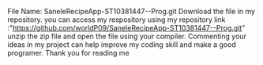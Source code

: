 File Name: SaneleRecipeApp-ST10381447--Prog.git
Download the file in my repository. 
you can access my respository using my repository link :"https://github.com/worldP09/SaneleRecipeApp-ST10381447--Prog.git"
unzip the zip file and open the file using your compiler.
Commenting your ideas in my project can help improve my coding skill and make a good programer. 
Thank you for reading me
